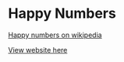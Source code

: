 # Happy Numbers
[Happy numbers on wikipedia](https://en.wikipedia.org/wiki/Happy_number)

[View website here](https://codemob-dev.github.io/happy-numbers/)
